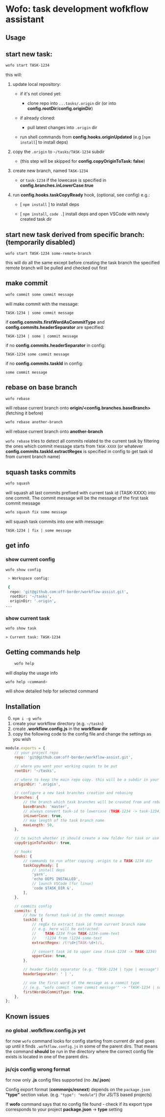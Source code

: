 # Wofo: task development wofkflow assistant

## Usage

## start new task:

```bash
wofo start TASK-1234
```

this will:

1.  update local repository:

    -   if it's not cloned yet:

        -   clone repo into `...tasks/.origin` dir (or into **config.rootDir**/**config.originDir**)

    -   if already cloned:

        -   pull latest changes into `.origin` dir

    -   run shell commands from **config.hooks.originUpdated** (e.g [`npm install`] to install deps)

2.  copy the `.origin` to `~/tasks/TASK-1234` subdir

    -   (this step will be skipped for **config.copyOriginToTask: false**)

3.  create new branch, named `TASK-1234`

    -   or `task-1234` if the lowecase is specified in **config.branches.inLowerCase:true**

4.  run **config.hooks.taskCopyReady** hook, (optional, see config) e.g.:

    -   [ `npm install` ] to install deps

    -   [ `npm install`, `code .`] install deps and open VSCode with newly created task dir

## start new task derived from specific branch: **(temporarily disabled)**

`wofo start TASK-1234 some-remote-branch`

this will do all the same except before creating the task
branch the specified remote branch will be pulled and checked out first

## make commit

```bash
wofo commit some commit message
```

will make commit with the message:

`TASK-1234 | some commit message`

if **config.commits.firstWordAsCommitType** and **config.commits.headerSeparator** are specified:

`TASK-1234 | some | commit message`

if no **config.commits.headerSeparator** in config:

`TASK-1234 some commit message`

if no **config.commits.taskId** in config:

`some commit message`

## rebase on base branch

```bash
wofo rebase
```

will rebase current branch onto **origin/<config.branches.baseBranch>** (fetching it before)

```bash
wofo rebase another-branch
```

will rebase current branch onto **another-branch**

`wofo rebase` tries to detect all commits related to the current task
by filtering the ones which commit message starts from `TASK-XXXX`
(or whatever **config.commits.taskId.extractRegex** is specified in
config to get task id from current branch name)

## squash tasks commits

```bash
wofo squash
```

will squash all last commits prefixed with current task id (TASK-XXXX) into
one commit. The commit message will be the message of the first task commit message

```bash
wofo squash fix some message
```

will squash task commits into one with message:

`TASK-1234 | fix | some message`

## get info

### show current config

```bash
wofo show config
```

```bash
 > Workspace config:

 {
  repo: 'git@github.com:off-border/workflow-assist.git',
  rootDir: '~/tasks',
  originDir: '.origin',
...
```

### show current task

```bash
wofo show task
```

```
> Current task: TASK-1234
```

## Getting commands help

```bash
    wofo help
```

will display the usage info

```bash
wofo help <command>
```

will show detailed help for selected command

## Installation

0. `npm i -g wofo`
1. create your workflow directory (e.g. `~/tasks`)
2. create **.workflow.config.js** in the **workflow dir**
3. copy the following code to the config file and change the settings as you wish

```js
module.exports = {
    // your project repo
    repo: 'git@github.com:off-border/workflow-assist.git',

    // where you want your working copies to be put
    rootDir: '~/tasks',

    // where to keep the main repo copy. this will be a subdir in your rootDir
    originDir: '.origin',

    // configure a new task branches creation and rebasing
    branches: {
        // the branch which task branches will be created from and rebased on
        baseBranch: 'master',
        // always convert task-id to lowercase (TASK-1234 -> task-1234)
        inLowerCase: true,
        // max length of the task branch name
        maxLength: 50,
    },

    // to switch whether it should create a new folder for task or use the current one
    copyOriginToTaskDir: true,

    // hooks
    hooks: {
        // commands to run after copying .origin to a TASK-1234 dir
        taskCopyReady: [
            // install deps
            'yarn',
            'echo DEPS INSTALLED',
            // launch VSCode (for linux)
            'code $TASK_DIR &',
        ],
    },

    // commits config
    commits: {
        // how to format task-id in the commit message
        taskId: {
            // regEx to extract task id from current branch name
            // e.g. here will be extracted:
            //    TASK-1234 from TASK-1234-some-text
            //    !1234 from !1234-some-text
            extractRegex: /(!\d+|TASK-\d+)/i,

            // convert task id to upper case (task-1234 -> TASK-1234)
            upperCase: true,
        },

        // header fields separator (e.g. "TASK-1234 | type | message")
        headerSeparator: ' | ',

        // use the first word of the message as a commit type
        // (e.g. "wofo commit 'some commit message'" -> "TASK-1234 | some | commit message)
        firstWordAsCommitType: true,
    },
};
```

## Known issues

### no global .wofkflow.config.js yet

for now `wofo` command looks for config starting from current dir and goes up
until it finds `.wofkflow.config.js` in some of the parent dirs. That means the command
**should** be run in the directory where the correct config file exists is located in one of the parent dirs.

### js/cjs config wrong format

for now only **.js** config files supported (no **.ts/.json**)

Config export format (**commonjs/esnext**) depends on the `package.json` **"type"**
section value. (e.g. `"type": "module"`) (for JS/TS based projects)

If **wofo** command says that no config file found - check if its export type corresponds to your
project **package.json** -> **type** setting
